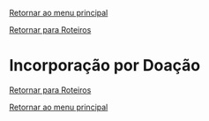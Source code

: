 [Retornar ao menu principal](https://github.com/Mateus-cpa/manual-material/blob/main/README.md)

[Retornar para Roteiros](https://github.com/Mateus-cpa/manual-material/blob/main/roteiros.md)
# Incorporação por Doação

[Retornar para Roteiros](https://github.com/Mateus-cpa/manual-material/blob/main/roteiros.md)

[Retornar ao menu principal](https://github.com/Mateus-cpa/manual-material/blob/main/README.md)